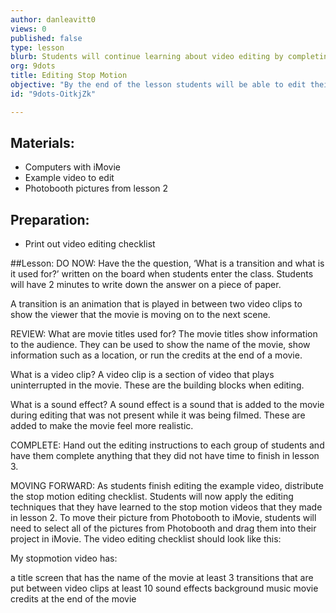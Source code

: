 ```yaml
---
author: danleavitt0
views: 0
published: false
type: lesson
blurb: Students will continue learning about video editing by completing a mini project in which they will edit their stop motions from lesson 2.
org: 9dots
title: Editing Stop Motion
objective: "By the end of the lesson students will be able to edit their videos to include transitions, sound effects, and titles."
id: "9dots-OitkjZk"

---
```


## Materials:

- Computers with iMovie
- Example video to edit
- Photobooth pictures from lesson 2

## Preparation:

- Print out video editing checklist

##Lesson:
DO NOW:
Have the the question, ‘What is a transition and what is it used for?’ written on the board when students enter the class. Students will have 2 minutes to write down the answer on a piece of paper.

A transition is an animation that is played in between two video clips to show the viewer that the movie is moving on to the next scene.

REVIEW:
What are movie titles used for?
The movie titles show information to the audience. They can be used to show the name of the movie, show information such as a location, or run the credits at the end of a movie.

What is a video clip?
A video clip is a section of video that plays uninterrupted in the movie. These are the building blocks when editing.


What is a sound effect?
A sound effect is a sound that is added to the movie during editing that was not present while it was being filmed. These are added to make the movie feel more realistic. 

COMPLETE:
Hand out the editing instructions to each group of students and have them complete anything that they did not have time to finish in lesson 3.

MOVING FORWARD:
As students finish editing the example video, distribute the stop motion editing checklist. Students will now apply the editing techniques that they have learned to the stop motion videos that they made in lesson 2. To move their picture from Photobooth to iMovie, students will need to select all of the pictures from Photobooth and drag them into their project in iMovie.
The video editing checklist should look like this:

My stopmotion video has:

a title screen that has the name of the movie
at least 3 transitions that are put between video clips
at least 10 sound effects
background music
movie credits at the end of the movie

